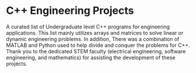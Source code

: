 # C++ Engineering Projects
A curated list of Undergraduate level C++ programs for engineering applications. This list mainly utilizes arrays and matrices to solve linear or dynamic engineering problems. In addition, There was a combination of MATLAB and Python used to help divide and conquer the problems for C++. Thank you to the dedicated STEM faculty (electrical engineering, software engineering, and mathematics) for assisting the development of these projects.

